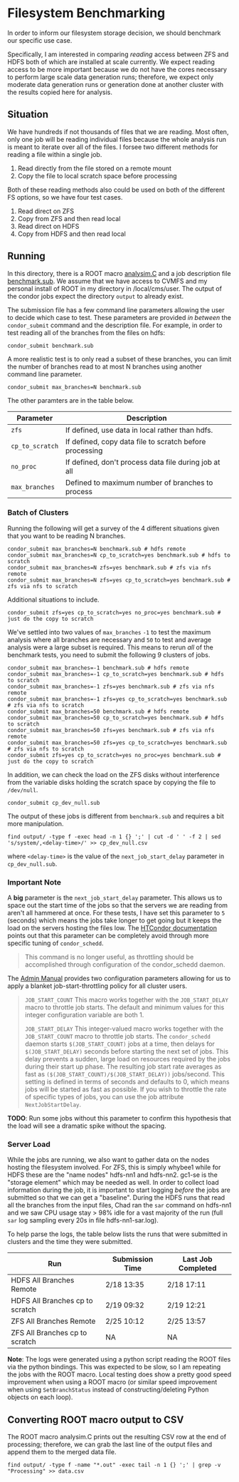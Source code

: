 # Filesystem Benchmarking
In order to inform our filesystem storage decision, we should benchmark our specific use case.

Specifically, I am interested in comparing _reading_ access between ZFS and HDFS both of which are installed at scale currently.
We expect reading access to be more important because we do not have the cores necessary to perform large scale data generation runs;
therefore, we expect only moderate data generation runs or generation done at another cluster with the results copied here for analysis.

## Situation
We have hundreds if not thousands of files that we are reading. 
Most often, only one job will be reading individual files because the whole analysis run is meant to iterate over all of the files.
I forsee two different methods for reading a file within a single job.
1. Read directly from the file stored on a remote mount
2. Copy the file to local scratch space before processing

Both of these reading methods also could be used on both of the different FS options, so we have four test cases.
1. Read direct on ZFS
2. Copy from ZFS and then read local
3. Read direct on HDFS
4. Copy from HDFS and then read local

## Running
In this directory, there is a ROOT macro [analysim.C](analysim.C) and a job description file [benchmark.sub](benchmark.sub). We assume that we have access to CVMFS and my personal install of ROOT in my directory in /local/cms/user.
The output of the condor jobs expect the directory `output` to already exist.

The submission file has a few command line parameters allowing the user to decide which case to test. These parameters are provided _in between_ the `condor_submit` command and the description file.
For example, in order to test reading all of the branches from the files on hdfs:
```
condor_submit benchmark.sub
```
A more realistic test is to only read a subset of these branches,
you can limit the number of branches read to at most N branches using another command line parameter.
```
condor_submit max_branches=N benchmark.sub
```
The other paramters are in the table below.

Parameter | Description
---|---
`zfs` | If defined, use data in local rather than hdfs.
`cp_to_scratch` | If defined, copy data file to scratch before processing
`no_proc` | If defined, don't process data file during job at all
`max_branches` | Defined to maximum number of branches to process

### Batch of Clusters
Running the following will get a survey of the 4 different situations given that you want to be reading N branches.
```
condor_submit max_branches=N benchmark.sub # hdfs remote
condor_submit max_branches=N cp_to_scratch=yes benchmark.sub # hdfs to scratch
condor_submit max_branches=N zfs=yes benchmark.sub # zfs via nfs remote
condor_submit max_branches=N zfs=yes cp_to_scratch=yes benchmark.sub # zfs via nfs to scratch
```
Additional situations to include.
```
condor_submit zfs=yes cp_to_scratch=yes no_proc=yes benchmark.sub # just do the copy to scratch
```
We've settled into two values of `max_branches` `-1` to test the maximum analysis where all branches are necessary and `50` to test and average analysis were a large subset is required. 
This means to rerun _all_ of the benchmark tests, you need to submit the following 9 clusters of jobs.
```
condor_submit max_branches=-1 benchmark.sub # hdfs remote
condor_submit max_branches=-1 cp_to_scratch=yes benchmark.sub # hdfs to scratch
condor_submit max_branches=-1 zfs=yes benchmark.sub # zfs via nfs remote
condor_submit max_branches=-1 zfs=yes cp_to_scratch=yes benchmark.sub # zfs via nfs to scratch
condor_submit max_branches=50 benchmark.sub # hdfs remote
condor_submit max_branches=50 cp_to_scratch=yes benchmark.sub # hdfs to scratch
condor_submit max_branches=50 zfs=yes benchmark.sub # zfs via nfs remote
condor_submit max_branches=50 zfs=yes cp_to_scratch=yes benchmark.sub # zfs via nfs to scratch
condor_submit zfs=yes cp_to_scratch=yes no_proc=yes benchmark.sub # just do the copy to scratch
```

In addition, we can check the load on the ZFS disks without interference from the variable disks holding the scratch space
by copying the file to `/dev/null`.
```
condor_submit cp_dev_null.sub
```
The output of these jobs is different from `benchmark.sub` and requires a bit more manipulation.
```
find output/ -type f -exec head -n 1 {} ';' | cut -d ' ' -f 2 | sed 's/system/,<delay-time>/' >> cp_dev_null.csv
```
where `<delay-time>` is the value of the `next_job_start_delay` parameter in `cp_dev_null.sub`.

### Important Note
A **big** parameter is the `next_job_start_delay` parameter. 
This allows us to space out the start time of the jobs so that the servers we are reading from aren't all hammered at once. 
For these tests, I have set this parameter to `5` (seconds) which means the jobs take longer to get going but it keeps the load on the servers hosting the files low.
The [HTCondor documentation](https://htcondor.readthedocs.io/en/feature/man-pages/condor_submit.html?#submit-description-file-commands) points out that this parameter can be completely avoid through more specific tuning of `condor_schedd`.
> This command is no longer useful, as throttling should be accomplished through configuration of the condor\_schedd daemon. 

The [Admin Manual](https://htcondor.readthedocs.io/en/feature/admin-manual/configuration-macros.html) provides two configuration parameters allowing for us to apply a blanket job-start-throttling policy for all cluster users.
> `JOB_START_COUNT` This macro works together with the `JOB_START_DELAY` macro to throttle job starts. The default and minimum values for this integer configuration variable are both 1.
>
> `JOB_START_DELAY` This integer-valued macro works together with the `JOB_START_COUNT` macro to throttle job starts. The `condor_schedd` daemon starts `$(JOB_START_COUNT)` jobs at a time, then delays for `$(JOB_START_DELAY)` seconds before starting the next set of jobs. This delay prevents a sudden, large load on resources required by the jobs during their start up phase. The resulting job start rate averages as fast as `($(JOB_START_COUNT)/$(JOB_START_DELAY))` jobs/second. This setting is defined in terms of seconds and defaults to 0, which means jobs will be started as fast as possible. If you wish to throttle the rate of specific types of jobs, you can use the job attribute `NextJobStartDelay`.

**TODO**: Run some jobs without this parameter to confirm this hypothesis that the load will see a dramatic spike without the spacing.

### Server Load

While the jobs are running, we also want to gather data on the nodes hosting the filesystem involved.
For ZFS, this is simply whybee1 while for HDFS these are the "name nodes" hdfs-nn1 and hdfs-nn2. gc1-se is the "storage element" which may be needed as well.
In order to collect load information during the job, it is important to start logging _before_ the jobs are submitted so that we can get a "baseline". During the HDFS runs that read all the branches from the input files, Chad ran the `sar` command on hdfs-nn1 and we saw CPU usage stay > 98% idle for a vast majority of the run (full `sar` log sampling every 20s in file hdfs-nn1-sar.log).

To help parse the logs, the table below lists the runs that were submitted in clusters and the time they were submitted.

Run | Submission Time | Last Job Completed
----|-----------------|-------------------
HDFS All Branches Remote | 2/18 13:35 | 2/18 17:11
HDFS All Branches cp to scratch  | 2/19 09:32 | 2/19 12:21
ZFS All Branches Remote  | 2/25 10:12 | 2/25 13:57
ZFS All Branches cp to scratch   | NA | NA

**Note**: The logs were generated using a python script reading the ROOT files via the python bindings. 
This was expected to be slow, so I am repeating the jobs with the ROOT macro.
Local testing does show a pretty good speed improvement when using a ROOT macro (or similar speed improvement
when using `SetBranchStatus` instead of constructing/deleting Python objects on each loop).

## Converting ROOT macro output to CSV
The ROOT macro analysim.C prints out the resulting CSV row at the end of processing;
therefore, we can grab the last line of the output files and append them to the merged data file.
```
find output/ -type f -name "*.out" -exec tail -n 1 {} ';' | grep -v "Processing" >> data.csv
```

